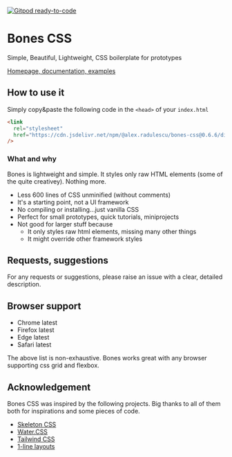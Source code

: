 [![Gitpod ready-to-code](https://img.shields.io/badge/Gitpod-ready--to--code-blue?logo=gitpod)](https://gitpod.io/#https://github.com/alexradulescu/bones-css)

# Bones CSS

Simple, Beautiful, Lightweight, CSS boilerplate for prototypes

[Homepage, documentation, examples](https://alexradulescu.github.io/bones-css/)

## How to use it

Simply copy&paste the following code in the `<head>` of your `index.html`

```html
<link
  rel="stylesheet"
  href="https://cdn.jsdelivr.net/npm/@alex.radulescu/bones-css@0.6.6/dist/bones.0a1299eb.css"
/>
```

### What and why

Bones is lightweight and simple. It styles only raw HTML elements (some of the quite creativey). Nothing more.

- Less 600 lines of CSS unminified (without comments)
- It's a starting point, not a UI framework
- No compiling or installing...just vanilla CSS
- Perfect for small prototypes, quick tutorials, miniprojects
- Not good for larger stuff because
  - It only styles raw html elements, missing many other things
  - It might override other framework styles

## Requests, suggestions

For any requests or suggestions, please raise an issue with a clear, detailed description.

## Browser support

- Chrome latest
- Firefox latest
- Edge latest
- Safari latest

The above list is non-exhaustive. Bones works great with any browser supporting css grid and flexbox.

## Acknowledgement

Bones CSS was inspired by the following projects.
Big thanks to all of them both for inspirations and some pieces of code.

- [Skeleton CSS](http://getskeleton.com/)
- [Water.CSS](https://watercss.kognise.dev/)
- [Tailwind CSS](https://tailwindcss.com/)
- [1-line layouts](https://1linelayouts.glitch.me/)
